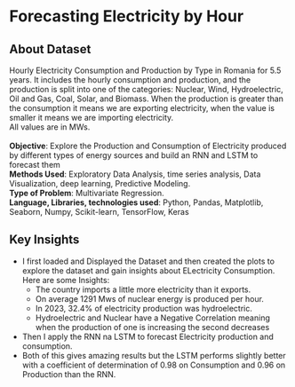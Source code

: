 # Forecasting Electricity by Hour 
## About Dataset

Hourly Electricity Consumption and Production by Type in Romania for 5.5 years.
It includes the hourly consumption and production, and the production is split into one of the categories: Nuclear, Wind, Hydroelectric, Oil and Gas, Coal, Solar, and Biomass.
When the production is greater than the consumption it means we are exporting electricity, when the value is smaller it means we are importing electricity.<br>
All values are in MWs.<br><br>
**Objective**: Explore the Production and Consumption of Electricity produced by different types of energy sources and build an RNN and LSTM to forecast them <br>
**Methods Used**: Exploratory Data Analysis, time series analysis,  Data Visualization, deep learning, Predictive Modeling.<br>
**Type of Problem**: Multivariate Regression.<br>
**Language, Libraries, technologies used**: Python, Pandas, Matplotlib, Seaborn, Numpy, Scikit-learn, TensorFlow, Keras <br>
## Key Insights
- I first loaded and Displayed the Dataset and then created the plots to explore the dataset and gain insights about ELectricity Consumption. Here are some Insights:
  - The country imports a little more electricity than it exports.
  - On average 1291 Mws of nuclear energy is produced per hour.
  -  In 2023, 32.4% of electricity production was hydroelectric.
  -  Hydroelectric and Nuclear have a Negative Correlation meaning when the production of one is increasing the second decreases
- Then I apply the RNN na LSTM to forecast Electricity production and consumption.
- Both of this gives amazing results but the LSTM performs slightly better with a coefficient of determination of 0.98 on Consumption and 0.96 on Production than the RNN.

